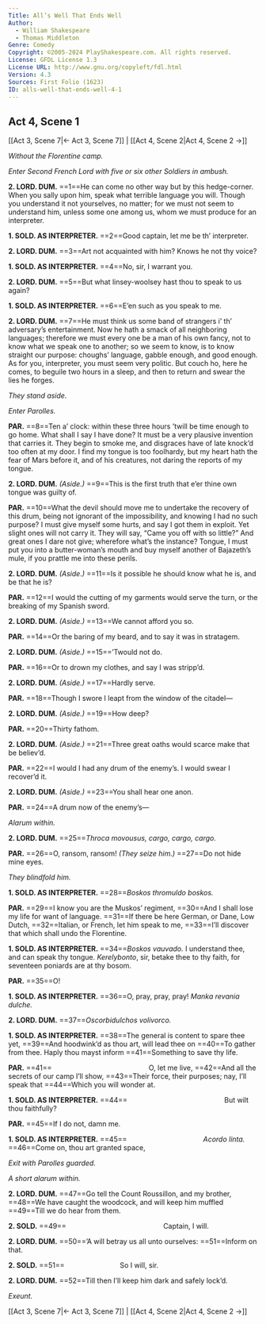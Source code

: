 ```yaml
---
Title: All’s Well That Ends Well
Author: 
  - William Shakespeare
  - Thomas Middleton
Genre: Comedy
Copyright: ©2005-2024 PlayShakespeare.com. All rights reserved.
License: GFDL License 1.3
License URL: http://www.gnu.org/copyleft/fdl.html
Version: 4.3
Sources: First Folio (1623)
ID: alls-well-that-ends-well-4-1
---
```


## Act 4, Scene 1
[[Act 3, Scene 7|← Act 3, Scene 7]] | [[Act 4, Scene 2|Act 4, Scene 2 →]]

*Without the Florentine camp.*

*Enter Second French Lord with five or six other Soldiers in ambush.*

**2. LORD. DUM.**
==1==He can come no other way but by this hedge-corner. When you sally upon him, speak what terrible language you will. Though you understand it not yourselves, no matter; for we must not seem to understand him, unless some one among us, whom we must produce for an interpreter.

**1. SOLD. AS INTERPRETER.**
==2==Good captain, let me be th’ interpreter.

**2. LORD. DUM.**
==3==Art not acquainted with him? Knows he not thy voice?

**1. SOLD. AS INTERPRETER.**
==4==No, sir, I warrant you.

**2. LORD. DUM.**
==5==But what linsey-woolsey hast thou to speak to us again?

**1. SOLD. AS INTERPRETER.**
==6==E’en such as you speak to me.

**2. LORD. DUM.**
==7==He must think us some band of strangers i’ th’ adversary’s entertainment. Now he hath a smack of all neighboring languages; therefore we must every one be a man of his own fancy, not to know what we speak one to another; so we seem to know, is to know straight our purpose: choughs’ language, gabble enough, and good enough. As for you, interpreter, you must seem very politic. But couch ho, here he comes, to beguile two hours in a sleep, and then to return and swear the lies he forges.

*They stand aside.*

*Enter Parolles.*

**PAR.**
==8==Ten a’ clock: within these three hours ’twill be time enough to go home. What shall I say I have done? It must be a very plausive invention that carries it. They begin to smoke me, and disgraces have of late knock’d too often at my door. I find my tongue is too foolhardy, but my heart hath the fear of Mars before it, and of his creatures, not daring the reports of my tongue.

**2. LORD. DUM.**
*(Aside.)*
==9==This is the first truth that e’er thine own tongue was guilty of.

**PAR.**
==10==What the devil should move me to undertake the recovery of this drum, being not ignorant of the impossibility, and knowing I had no such purpose? I must give myself some hurts, and say I got them in exploit. Yet slight ones will not carry it. They will say, “Came you off with so little?” And great ones I dare not give; wherefore what’s the instance? Tongue, I must put you into a butter-woman’s mouth and buy myself another of Bajazeth’s mule, if you prattle me into these perils.

**2. LORD. DUM.**
*(Aside.)*
==11==Is it possible he should know what he is, and be that he is?

**PAR.**
==12==I would the cutting of my garments would serve the turn, or the breaking of my Spanish sword.

**2. LORD. DUM.**
*(Aside.)*
==13==We cannot afford you so.

**PAR.**
==14==Or the baring of my beard, and to say it was in stratagem.

**2. LORD. DUM.**
*(Aside.)*
==15==’Twould not do.

**PAR.**
==16==Or to drown my clothes, and say I was stripp’d.

**2. LORD. DUM.**
*(Aside.)*
==17==Hardly serve.

**PAR.**
==18==Though I swore I leapt from the window of the citadel⁠—

**2. LORD. DUM.**
*(Aside.)*
==19==How deep?

**PAR.**
==20==Thirty fathom.

**2. LORD. DUM.**
*(Aside.)*
==21==Three great oaths would scarce make that be believ’d.

**PAR.**
==22==I would I had any drum of the enemy’s. I would swear I recover’d it.

**2. LORD. DUM.**
*(Aside.)*
==23==You shall hear one anon.

**PAR.**
==24==A drum now of the enemy’s⁠—

*Alarum within.*

**2. LORD. DUM.**
==25==*Throca movousus, cargo, cargo, cargo.*

**PAR.**
==26==O, ransom, ransom!
*(They seize him.)*
==27==Do not hide mine eyes.

*They blindfold him.*

**1. SOLD. AS INTERPRETER.**
==28==*Boskos thromuldo boskos.*

**PAR.**
==29==I know you are the Muskos’ regiment,
==30==And I shall lose my life for want of language.
==31==If there be here German, or Dane, Low Dutch,
==32==Italian, or French, let him speak to me,
==33==I’ll discover that which shall undo the Florentine.

**1. SOLD. AS INTERPRETER.**
==34==*Boskos vauvado.* I understand thee, and can speak thy tongue. *Kerelybonto*, sir, betake thee to thy faith, for seventeen poniards are at thy bosom.

**PAR.**
==35==O!

**1. SOLD. AS INTERPRETER.**
==36==O, pray, pray, pray! *Manka revania dulche.*

**2. LORD. DUM.**
==37==*Oscorbidulchos volivorco.*

**1. SOLD. AS INTERPRETER.**
==38==The general is content to spare thee yet,
==39==And hoodwink’d as thou art, will lead thee on
==40==To gather from thee. Haply thou mayst inform
==41==Something to save thy life.

**PAR.**
==41==              O, let me live,
==42==And all the secrets of our camp I’ll show,
==43==Their force, their purposes; nay, I’ll speak that
==44==Which you will wonder at.

**1. SOLD. AS INTERPRETER.**
==44==              But wilt thou faithfully?

**PAR.**
==45==If I do not, damn me.

**1. SOLD. AS INTERPRETER.**
==45==           *Acordo linta.*
==46==Come on, thou art granted space,

*Exit with Parolles guarded.*

*A short alarum within.*

**2. LORD. DUM.**
==47==Go tell the Count Roussillon, and my brother,
==48==We have caught the woodcock, and will keep him muffled
==49==Till we do hear from them.

**2. SOLD.**
==49==              Captain, I will.

**2. LORD. DUM.**
==50==’A will betray us all unto ourselves:
==51==Inform on that.

**2. SOLD.**
==51==        So I will, sir.

**2. LORD. DUM.**
==52==Till then I’ll keep him dark and safely lock’d.

*Exeunt.*

[[Act 3, Scene 7|← Act 3, Scene 7]] | [[Act 4, Scene 2|Act 4, Scene 2 →]]